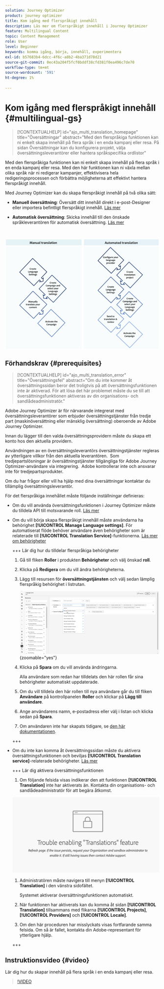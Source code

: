 ```yaml
---
solution: Journey Optimizer
product: journey optimizer
title: Kom igång med flerspråkigt innehåll
description: Läs mer om flerspråkigt innehåll i Journey Optimizer
feature: Multilingual Content
topic: Content Management
role: User
level: Beginner
keywords: komma igång, börja, innehåll, experimentera
exl-id: b57683b4-6dcc-4f6c-a8b2-4ba371d78d21
source-git-commit: 0ec43a204f5fcf0bddf38cfd381f0ea496c7de70
workflow-type: tm+mt
source-wordcount: '591'
ht-degree: 1%

---
```


# Kom igång med flerspråkigt innehåll {#multilingual-gs}

>[!CONTEXTUALHELP]
>id="ajo_multi_translation_homepage"
>title="Översättningar"
>abstract="Med den flerspråkiga funktionen kan ni enkelt skapa innehåll på flera språk i en enda kampanj eller resa. På sidan Översättningar kan du konfigurera projekt, välja översättningsleverantörer eller hantera språkspecifika ordlistor"

Med den flerspråkiga funktionen kan ni enkelt skapa innehåll på flera språk i en enda kampanj eller resa. Med den här funktionen kan ni växla mellan olika språk när ni redigerar kampanjer, effektivisera hela redigeringsprocessen och förbättra möjligheterna att effektivt hantera flerspråkigt innehåll.

Med Journey Optimizer kan du skapa flerspråkigt innehåll på två olika sätt:

* **Manuell översättning**: Översätt ditt innehåll direkt i e-post-Designer eller importera befintligt flerspråkigt innehåll. [Läs mer](multilingual-manual.md)

* **Automatisk översättning**: Skicka innehåll till den önskade språkleverantören för automatisk översättning. [Läs mer](multilingual-automated.md)

</br>

![](assets/translation_schema.png)

## Förhandskrav {#prerequisites}

>[!CONTEXTUALHELP]
>id="ajo_multi_translation_error"
>title="Översättningsfel"
>abstract="Om du inte kommer åt översättningssidan beror det troligtvis på att översättningsfunktionen inte är aktiverad. För att lösa det här problemet måste du se till att översättningsfunktionen aktiveras av din organisations- och sandlådeadministratör."

Adobe Journey Optimizer är för närvarande integrerat med översättningsleverantörer som erbjuder översättningstjänster från tredje part (maskinöversättning eller mänsklig översättning) oberoende av Adobe Journey Optimizer.

Innan du lägger till den valda översättningsprovidern måste du skapa ett konto hos den aktuella providern.

Användningen av en översättningsleverantörs översättningstjänster regleras av ytterligare villkor från den aktuella leverantören.  Som tredjepartslösningar är översättningstjänster tillgängliga för Adobe Journey Optimizer-användare via integrering.  Adobe kontrollerar inte och ansvarar inte för tredjepartsprodukter.

Om du har frågor eller vill ha hjälp med dina översättningar kontaktar du tillämplig översättningsleverantör.

För det flerspråkiga innehållet måste följande inställningar definieras:

* Om du vill använda översättningsfunktionen i Journey Optimizer måste du tilldela API till motsvarande roll. [Läs mer](https://experienceleague.adobe.com/sv/docs/experience-platform/landing/platform-apis/api-authentication#assign-api-to-a-role)

* Om du vill börja skapa flerspråkigt innehåll måste användarna ha behörighet **[!UICONTROL Manage Language settings]**. För automatiserat flöde behöver användare även behörigheter som är relaterade till **[!UICONTROL Translation Service]**-funktionerna. [Läs mer om behörigheter](../administration/permissions.md)

  +++ Lär dig hur du tilldelar flerspråkiga behörigheter

   1. Gå till fliken **Roller** i produkten **Behörigheter** och välj önskad **roll**.

   1. Klicka på **Redigera** om du vill ändra behörigheterna.

   1. Lägg till resursen för **översättningstjänsten** och välj sedan lämplig flerspråkig behörighet i listrutan.

      ![](assets/multilingual-permission.png){zoomable="yes"}

   1. Klicka på **Spara** om du vill använda ändringarna.

      Alla användare som redan har tilldelats den här rollen får sina behörigheter automatiskt uppdaterade.

   1. Om du vill tilldela den här rollen till nya användare går du till fliken **Användare** på kontrollpanelen **Roller** och klickar på **Lägg till användare**.

   1. Ange användarens namn, e-postadress eller välj i listan och klicka sedan på **Spara**.

   1. Om användaren inte har skapats tidigare, se [den här dokumentationen](https://experienceleague.adobe.com/sv/docs/experience-platform/access-control/abac/permissions-ui/users).

  +++

* Om du inte kan komma åt översättningssidan måste du aktivera översättningsfunktionen och beviljas **[!UICONTROL Translation service]**-relaterade behörigheter. [Läs mer](../administration/ootb-permissions.md)

  +++ Lär dig aktivera översättningsfunktionen

   1. Om följande felsida visas indikerar den att funktionen **[!UICONTROL Translation]** inte har aktiverats än. Kontakta din organisations- och sandlådeadministratör för att begära åtkomst.

  ![](assets/multi-troubleshoot.png)

   1. Administratören måste navigera till menyn **[!UICONTROL Translation]** i den vänstra sidofältet.

      Systemet aktiverar översättningsfunktionen automatiskt.

   1. När funktionen har aktiverats kan du komma åt sidan **[!UICONTROL Translation]** tillsammans med flikarna **[!UICONTROL Projects]**, **[!UICONTROL Providers]** och **[!UICONTROL Locale]**.

   1. Om den här proceduren har misslyckats visas fortfarande samma felsida. Om så är fallet, kontakta din Adobe-representant för ytterligare hjälp.

  +++

## Instruktionsvideo {#video}

Lär dig hur du skapar innehåll på flera språk i en enda kampanj eller resa.

>[!VIDEO](https://video.tv.adobe.com/v/3452117?captions=swe)

